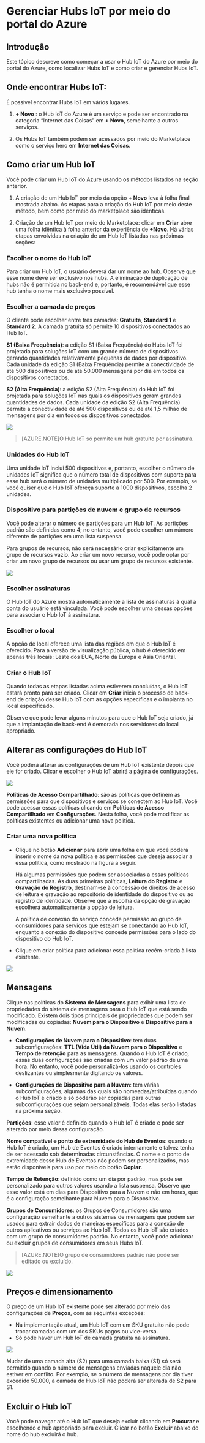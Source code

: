 <properties
 pageTitle="Gerenciar Hubs IoT do Azure por meio do portal do Azure | Microsoft Azure"
 description="Uma visão geral de como criar e gerenciar os Hubs IoT do Azure por meio do Portal do Azure"
 services="iot-hub"
 documentationCenter=".net"
 authors="nasing"
 manager="timlt"
 editor=""/>

<tags
 ms.service="azure-iot"
 ms.devlang="na"
 ms.topic="article"
 ms.tgt_pltfrm="na"
 ms.workload="tbd"
 ms.date="09/29/2015"
 ms.author="nasing"/>

# Gerenciar Hubs IoT por meio do portal do Azure

## Introdução

Este tópico descreve como começar a usar o Hub IoT do Azure por meio do portal do Azure, como localizar Hubs IoT e como criar e gerenciar Hubs IoT.

## Onde encontrar Hubs IoT:

É possível encontrar Hubs IoT em vários lugares.

1. **+ Novo** : o Hub IoT do Azure é um serviço e pode ser encontrado na categoria “Internet das Coisas” em **+ Novo**, semelhante a outros serviços.

2. Os Hubs IoT também podem ser acessados por meio do Marketplace como o serviço hero em **Internet das Coisas**.

## Como criar um Hub IoT

Você pode criar um Hub IoT do Azure usando os métodos listados na seção anterior.

1. A criação de um Hub IoT por meio da opção **+ Novo** leva à folha final mostrada abaixo. As etapas para a criação do Hub IoT por meio deste método, bem como por meio do marketplace são idênticas.

2. Criação de um Hub IoT por meio do Marketplace: clicar em **Criar** abre uma folha idêntica à folha anterior da experiência de **+Novo**. Há várias etapas envolvidas na criação de um Hub IoT listadas nas próximas seções:

### Escolher o nome do Hub IoT

Para criar um Hub IoT, o usuário deverá dar um nome ao hub. Observe que esse nome deve ser exclusivo nos hubs. A eliminação de duplicação de hubs não é permitida no back-end e, portanto, é recomendável que esse hub tenha o nome mais exclusivo possível.

### Escolher a camada de preços 

O cliente pode escolher entre três camadas: **Gratuita**, **Standard 1** e **Standard 2**. A camada gratuita só permite 10 dispositivos conectados ao Hub IoT.

**S1 (Baixa Frequência)**: a edição S1 (Baixa Frequência) do Hubs IoT foi projetada para soluções IoT com um grande número de dispositivos gerando quantidades relativamente pequenas de dados por dispositivo. Cada unidade da edição S1 (Baixa Frequência) permite a conectividade de até 500 dispositivos ou de até 50.000 mensagens por dia em todos os dispositivos conectados.

**S2 (Alta Frequência)**: a edição S2 (Alta Frequência) do Hub IoT foi projetada para soluções IoT nas quais os dispositivos geram grandes quantidades de dados. Cada unidade da edição S2 (Alta Frequência) permite a conectividade de até 500 dispositivos ou de até 1,5 milhão de mensagens por dia em todos os dispositivos conectados.
 
![][4]

> [AZURE.NOTE]O Hub IoT só permite um hub gratuito por assinatura.

### Unidades do Hub IoT 

Uma unidade IoT inclui 500 dispositivos e, portanto, escolher o número de unidades IoT significa que o número total de dispositivos com suporte para esse hub será o número de unidades multiplicado por 500. Por exemplo, se você quiser que o Hub IoT ofereça suporte a 1000 dispositivos, escolha 2 unidades.

### Dispositivo para partições de nuvem e grupo de recursos 

Você pode alterar o número de partições para um Hub IoT. As partições padrão são definidas como 4; no entanto, você pode escolher um número diferente de partições em uma lista suspensa.

Para grupos de recursos, não será necessário criar explicitamente um grupo de recursos vazio. Ao criar um novo recurso, você pode optar por criar um novo grupo de recursos ou usar um grupo de recursos existente.

![][5]

### Escolher assinaturas 

O Hub IoT do Azure mostra automaticamente a lista de assinaturas à qual a conta do usuário está vinculada. Você pode escolher uma dessas opções para associar o Hub IoT à assinatura.

### Escolher o local

A opção de local oferece uma lista das regiões em que o Hub IoT é oferecido. Para a versão de visualização pública, o hub é oferecido em apenas três locais: Leste dos EUA, Norte da Europa e Ásia Oriental.

### Criar o Hub IoT

Quando todas as etapas listadas acima estiverem concluídas, o Hub IoT estará pronto para ser criado. Clicar em **Criar** inicia o processo de back-end de criação desse Hub IoT com as opções específicas e o implanta no local especificado.

Observe que pode levar alguns minutos para que o Hub IoT seja criado, já que a implantação de back-end é demorada nos servidores do local apropriado.

## Alterar as configurações do Hub IoT

Você poderá alterar as configurações de um Hub IoT existente depois que ele for criado. Clicar e escolher o Hub IoT abrirá a página de configurações.

![][8]

**Políticas de Acesso Compartilhado**: são as políticas que definem as permissões para que dispositivos e serviços se conectem ao Hub IoT. Você pode acessar essas políticas clicando em **Políticas de Acesso Compartilhado** em **Configurações**. Nesta folha, você pode modificar as políticas existentes ou adicionar uma nova política.

### Criar uma nova política
 
- Clique no botão **Adicionar** para abrir uma folha em que você poderá inserir o nome da nova política e as permissões que deseja associar a essa política, como mostrado na figura a seguir.
 
	Há algumas permissões que podem ser associadas a essas políticas compartilhadas. As duas primeiras políticas, **Leitura do Registro** e **Gravação do Registro**, destinam-se à concessão de direitos de acesso de leitura e gravação ao repositório de identidade do dispositivo ou ao registro de identidade. Observe que a escolha da opção de gravação escolherá automaticamente a opção de leitura.

 	A política de conexão do serviço concede permissão ao grupo de consumidores para serviços que estejam se conectando ao Hub IoT, enquanto a conexão do dispositivo concede permissões para o lado do dispositivo do Hub IoT.
     
- Clique em criar política para adicionar essa política recém-criada à lista existente.

![][10]

## Mensagens 

Clique nas políticas do **Sistema de Mensagens** para exibir uma lista de propriedades do sistema de mensagens para o Hub IoT que está sendo modificado. Existem dois tipos principais de propriedades que podem ser modificadas ou copiadas: **Nuvem para o Dispositivo** e **Dispositivo para a Nuvem**.

- **Configurações de Nuvem para o Dispositivo**: tem duas subconfigurações: **TTL (Vida Útil) da Nuvem para o Dispositivo** e **Tempo de retenção** para as mensagens. Quando o Hub IoT é criado, essas duas configurações são criadas com um valor padrão de uma hora. No entanto, você pode personalizá-los usando os controles deslizantes ou simplesmente digitando os valores.
 
- **Configurações de Dispositivo para a Nuvem**: tem várias subconfigurações, algumas das quais são nomeadas/atribuídas quando o Hub IoT é criado e só poderão ser copiadas para outras subconfigurações que sejam personalizáveis. Todas elas serão listadas na próxima seção.

**Partições**: esse valor é definido quando o Hub IoT é criado e pode ser alterado por meio dessa configuração.

**Nome compatível e ponto de extremidade do Hub de Eventos**: quando o Hub IoT é criado, um Hub de Eventos é criado internamente e talvez tenha de ser acessado sob determinadas circunstâncias. O nome e o ponto de extremidade desse Hub de Eventos não podem ser personalizados, mas estão disponíveis para uso por meio do botão **Copiar**.

**Tempo de Retenção**: definido como um dia por padrão, mas pode ser personalizado para outros valores usando a lista suspensa. Observe que esse valor está em dias para Dispositivo para a Nuvem e não em horas, que é a configuração semelhante para Nuvem para o Dispositivo.

**Grupos de Consumidores**: os Grupos de Consumidores são uma configuração semelhante a outros sistemas de mensagens que podem ser usados para extrair dados de maneiras específicas para a conexão de outros aplicativos ou serviços ao Hub IoT. Todos os Hub IoT são criados com um grupo de consumidores padrão. No entanto, você pode adicionar ou excluir grupos de consumidores em seus Hubs IoT.

> [AZURE.NOTE]O grupo de consumidores padrão não pode ser editado ou excluído.

![][11]

## Preços e dimensionamento

O preço de um Hub IoT existente pode ser alterado por meio das configurações de **Preços**, com as seguintes exceções:

- Na implementação atual, um Hub IoT com um SKU gratuito não pode trocar camadas com um dos SKUs pagos ou vice-versa.
- Só pode haver um Hub IoT de camada gratuita na assinatura.

![][12]

Mudar de uma camada alta (S2) para uma camada baixa (S1) só será permitido quando o número de mensagens enviadas naquele dia não estiver em conflito. Por exemplo, se o número de mensagens por dia tiver excedido 50.000, a camada do Hub IoT não poderá ser alterada de S2 para S1.

## Excluir o Hub IoT

Você pode navegar até o Hub IoT que deseja excluir clicando em **Procurar** e escolhendo o hub apropriado para excluir. Clicar no botão **Excluir** abaixo do nome do hub excluirá o hub.

  
  [4]: ./media/iot-hub-manage-through-portal/create-iothub.png
  [5]: ./media/iot-hub-manage-through-portal/location1.png
  [8]: ./media/iot-hub-manage-through-portal/portal-settings.png
  [10]: ./media/iot-hub-manage-through-portal/shared-access-policies.png
  [11]: ./media/iot-hub-manage-through-portal/messaging-settings.png
  [12]: ./media/iot-hub-manage-through-portal/pricing-error.png

<!---HONumber=Oct15_HO1-->